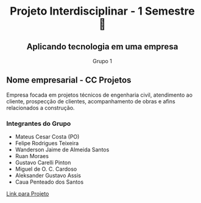 <div align='center'>
    <h1>Projeto Interdisciplinar - 1 Semestre 🚀</h1>
    <h2>Aplicando tecnologia em uma empresa</h2>
    <p>Grupo 1</p>
  </div>
  
  <h2>Nome empresarial - CC Projetos</h2>
  <p>Empresa focada em projetos técnicos de engenharia civil, atendimento ao cliente, prospecção de clientes, acompanhamento de obras e afins relacionados a construção.</p>
  
  <h3>Integrantes do Grupo</h3>
  <ul>
    <li>Mateus Cesar Costa (PO)</li>
    <li>Felipe Rodrigues Teixeira</li>
    <li>Wanderson Jaime de Almeida Santos</li>
    <li>Ruan Moraes</li>
    <li>Gustavo Carelli Pinton</li>
    <li>Miguel de O. C. Cardoso</li>
    <li>Aleksander Gustavo Assis</li>
    <li>Caua Penteado dos Santos</li>
  </ul>

  <a href='https://mateus-cc.github.io/dsm-fatec-pi-grupo01/Codigo/index.html'>Link para Projeto</a>
